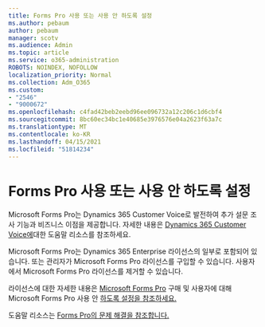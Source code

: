 ```yaml
---
title: Forms Pro 사용 또는 사용 안 하도록 설정
ms.author: pebaum
author: pebaum
manager: scotv
ms.audience: Admin
ms.topic: article
ms.service: o365-administration
ROBOTS: NOINDEX, NOFOLLOW
localization_priority: Normal
ms.collection: Adm_O365
ms.custom:
- "2546"
- "9000672"
ms.openlocfilehash: c4fad42beb2eebd96ee096732a12c206c1d6cbf4
ms.sourcegitcommit: 8bc60ec34bc1e40685e3976576e04a2623f63a7c
ms.translationtype: MT
ms.contentlocale: ko-KR
ms.lasthandoff: 04/15/2021
ms.locfileid: "51814234"
---
```

# <a name="enable-or-disable-forms-pro"></a>Forms Pro 사용 또는 사용 안 하도록 설정

Microsoft Forms Pro는 Dynamics 365 Customer Voice로 발전하여 추가 설문 조사 기능과 비즈니스 이점을 제공합니다. 자세한 내용은 [Dynamics 365 Customer Voice에](https://go.microsoft.com/fwlink/p/?linkid=2128357)대한 도움말 리소스를 참조하세요.  

Microsoft Forms Pro는 Dynamics 365 Enterprise 라이선스의 일부로 포함되어 있습니다. 또는 관리자가 Microsoft Forms Pro 라이선스를 구입할 수 있습니다. 사용자에서 Microsoft Forms Pro 라이선스를 제거할 수 있습니다.  

라이선스에 대한 자세한 내용은 [Microsoft Forms Pro](https://docs.microsoft.com/forms-pro/purchase#purchase-microsoft-forms-pro-for-users-in-a-dynamics-365-tenant) 구매 및 사용자에 대해 Microsoft Forms Pro 사용 안 [하도록 설정을 참조하세요.](https://docs.microsoft.com/forms-pro/purchase#disable-microsoft-forms-pro-for-a-user-1)
  
도움말 리소스는 [Forms Pro의 문제 해결을 참조합니다.](https://docs.microsoft.com/forms-pro/troubleshoot)